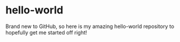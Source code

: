 # hello-world
Brand new to GitHub, so here is my amazing hello-world repository to hopefully get me started off right!
